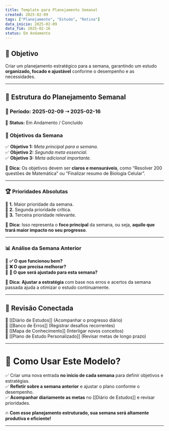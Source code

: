 ```yaml
---
title: Template para Planejamento Semanal
created: 2025-02-09
tags: ["Planejamento", "Estudo", "Rotina"]
data_inicio: 2025-02-09
data_fim: 2025-02-16
status: Em Andamento
---
```

## **🎯 Objetivo**

Criar um planejamento estratégico para a semana, garantindo um estudo **organizado, focado e ajustável** conforme o desempenho e as necessidades.

---

## **📂 Estrutura do Planejamento Semanal**

### **📅 Período:** 2025-02-09 ➝ 2025-02-16

📌 **Status:** Em Andamento / Concluído

### **🎯 Objetivos da Semana**

✅ **Objetivo 1:** _Meta principal para a semana._  
✅ **Objetivo 2:** _Segunda meta essencial._  
✅ **Objetivo 3:** _Meta adicional importante._

📌 **Dica:** Os objetivos devem ser **claros e mensuráveis**, como “Resolver 200 questões de Matemática” ou “Finalizar resumo de Biologia Celular”.

---

### **🏆 Prioridades Absolutas**

📌 **1.** Maior prioridade da semana.  
📌 **2.** Segunda prioridade crítica.  
📌 **3.** Terceira prioridade relevante.

📌 **Dica:** Isso representa o **foco principal** da semana, ou seja, **aquilo que trará maior impacto no seu progresso**.

---

### **📊 Análise da Semana Anterior**

📌 **✅ O que funcionou bem?**  
📌 **❌ O que precisa melhorar?**  
📌 **🔄 O que será ajustado para esta semana?**

📌 **Dica:** **Ajustar a estratégia** com base nos erros e acertos da semana passada ajuda a otimizar o estudo continuamente.

---

## **📅 Revisão Conectada**

🔹 [[Diário de Estudos]] (Acompanhar o progresso diário)  
🔹 [[Banco de Erros]] (Registrar desafios recorrentes)  
🔹 [[Mapa de Conhecimento]] (Interligar novos conceitos)  
🔹 [[Plano de Estudo Personalizado]] (Revisar metas de longo prazo)

---

# **🚀 Como Usar Este Modelo?**

✅ Criar uma nova entrada **no início de cada semana** para definir objetivos e estratégias.  
✅ **Refletir sobre a semana anterior** e ajustar o plano conforme o desempenho.  
✅ **Acompanhar diariamente as metas** no [[Diário de Estudos]] e revisar prioridades.

🔥 **Com esse planejamento estruturado, sua semana será altamente produtiva e eficiente!**

---


